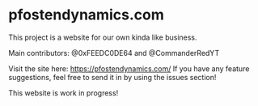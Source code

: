 # pfostendynamics.com

This project is a website for our own kinda like business.

Main contributors: @0xFEEDC0DE64 and @CommanderRedYT

Visit the site here: https://pfostendynamics.com/
If you have any feature suggestions, feel free to send it in by using the issues section!

This website is work in progress!